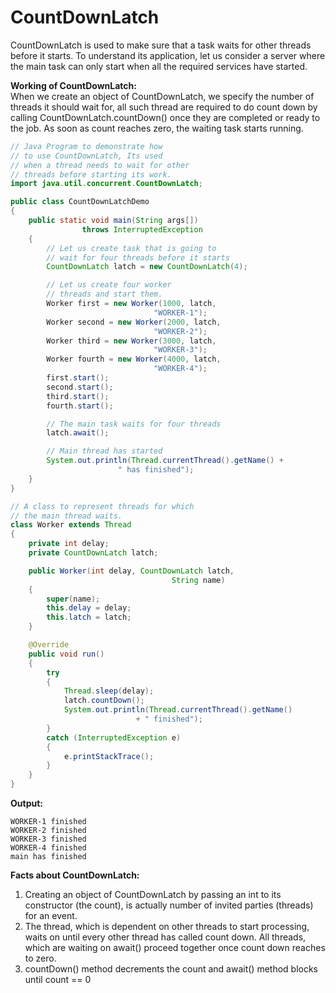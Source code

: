 # CountDownLatch

CountDownLatch is used to make sure that a task waits for other threads before it starts. To understand its application, let us consider a server where the main task can only start when all the required services have started.

**Working of CountDownLatch:**  
When we create an object of CountDownLatch, we specify the number of threads it should wait for, all such thread are required to do count down by calling CountDownLatch.countDown\(\) once they are completed or ready to the job. As soon as count reaches zero, the waiting task starts running.

```java
// Java Program to demonstrate how 
// to use CountDownLatch, Its used 
// when a thread needs to wait for other 
// threads before starting its work. 
import java.util.concurrent.CountDownLatch; 

public class CountDownLatchDemo 
{ 
	public static void main(String args[]) 
				throws InterruptedException 
	{ 
		// Let us create task that is going to 
		// wait for four threads before it starts 
		CountDownLatch latch = new CountDownLatch(4); 

		// Let us create four worker 
		// threads and start them. 
		Worker first = new Worker(1000, latch, 
								"WORKER-1"); 
		Worker second = new Worker(2000, latch, 
								"WORKER-2"); 
		Worker third = new Worker(3000, latch, 
								"WORKER-3"); 
		Worker fourth = new Worker(4000, latch, 
								"WORKER-4"); 
		first.start(); 
		second.start(); 
		third.start(); 
		fourth.start(); 

		// The main task waits for four threads 
		latch.await(); 

		// Main thread has started 
		System.out.println(Thread.currentThread().getName() + 
						" has finished"); 
	} 
} 

// A class to represent threads for which 
// the main thread waits. 
class Worker extends Thread 
{ 
	private int delay; 
	private CountDownLatch latch; 

	public Worker(int delay, CountDownLatch latch, 
									String name) 
	{ 
		super(name); 
		this.delay = delay; 
		this.latch = latch; 
	} 

	@Override
	public void run() 
	{ 
		try
		{ 
			Thread.sleep(delay); 
			latch.countDown(); 
			System.out.println(Thread.currentThread().getName() 
							+ " finished"); 
		} 
		catch (InterruptedException e) 
		{ 
			e.printStackTrace(); 
		} 
	} 
} 
```

**Output:**

```
WORKER-1 finished
WORKER-2 finished
WORKER-3 finished
WORKER-4 finished
main has finished
```

**Facts about CountDownLatch:**

1. Creating an object of CountDownLatch by passing an int to its constructor \(the count\), is actually number of invited parties \(threads\) for an event.
2. The thread, which is dependent on other threads to start processing, waits on until every other thread has called count down. All threads, which are waiting on await\(\) proceed together once count down reaches to zero.
3. countDown\(\) method decrements the count and await\(\) method blocks until count == 0



